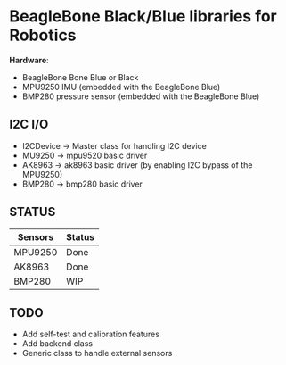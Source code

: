 # BeagleBone Black/Blue libraries for Robotics 

**Hardware**: 
 * BeagleBone Bone Blue or Black
 * MPU9250 IMU (embedded with the BeagleBone Blue)
 * BMP280 pressure sensor (embedded with the BeagleBone Blue)

## I2C I/O
 * I2CDevice -> Master class for handling I2C device
 * MU9250 -> mpu9520 basic driver
 * AK8963 -> ak8963 basic driver (by enabling I2C bypass of the MPU9250)
 * BMP280 -> bmp280 basic driver

## STATUS

|Sensors|Status|
|-------|------|
|MPU9250| Done |
|AK8963| Done |
|BMP280| WIP |

## TODO

 * Add self-test and calibration features
 * Add backend class
 * Generic class to handle external sensors

